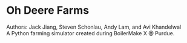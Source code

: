 # Oh Deere Farms
Authors: Jack Jiang, Steven Schonlau, Andy Lam, and Avi Khandelwal  
A Python farming simulator created during BoilerMake X @ Purdue.
